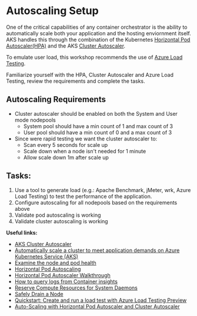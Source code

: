# Autoscaling Setup

One of the critical capabilities of any container orchestrator is the ability to automatically scale both your application and the hosting enviornment itself. AKS handles this through the combination of the Kubernetes [Horizontal Pod Autoscaler(HPA)](https://kubernetes.io/docs/tasks/run-application/horizontal-pod-autoscale/) and the AKS [Cluster Autoscaler](https://docs.microsoft.com/en-us/azure/aks/cluster-autoscaler). 

To emulate user load, this workshop recommends the use of [Azure Load Testing](https://docs.microsoft.com/en-us/azure/load-testing/overview-what-is-azure-load-testing).

Familiarize yourself with the HPA, Cluster Autoscaler and Azure Load Testing, review the requirements and complete the tasks.

## Autoscaling Requirements

* Cluster autoscaler should be enabled on both the System and User mode nodepools
  * System pool should have a min count of 1 and max count of 3
  * User pool should have a min count of 0 and a max count of 3
* Since were rapid testing we want the cluster autoscaler to:
  *  Scan every 5 seconds for scale up
  *  Scale down when a node isn't needed for 1 minute
  *  Allow scale down 1m after scale up

## Tasks:

1. Use a tool to generate load (e.g.: Apache Benchmark, jMeter, wrk, Azure Load Testing) to test the performance of the application.
1. Configure autoscaling for all nodepools based on the requirements above
1. Validate pod autoscaling is working
1. Validate cluster autoscaling is working

**Useful links:**

* [AKS Cluster Autoscaler](https://docs.microsoft.com/en-us/azure/aks/cluster-autoscaler)
* [Automatically scale a cluster to meet application demands on Azure Kubernetes Service (AKS)](https://docs.microsoft.com/en-us/azure/aks/cluster-autoscaler)
* [Examine the node and pod health](https://docs.microsoft.com/en-us/azure/architecture/operator-guides/aks/aks-triage-node-health)
* [Horizontal Pod Autoscaling](https://kubernetes.io/docs/tasks/run-application/horizontal-pod-autoscale/)
* [Horizontal Pod Autoscaler Walkthrough](https://kubernetes.io/docs/tasks/run-application/horizontal-pod-autoscale-walkthrough/)
* [How to query logs from Container insights](https://docs.microsoft.com/en-us/azure/azure-monitor/containers/container-insights-log-query#resource-logs)
* [Reserve Compute Resources for System Daemons](https://kubernetes.io/docs/tasks/administer-cluster/reserve-compute-resources/)
* [Safely Drain a Node](https://kubernetes.io/docs/tasks/administer-cluster/safely-drain-node/)
* [Quickstart: Create and run a load test with Azure Load Testing Preview](https://docs.microsoft.com/en-us/azure/load-testing/quickstart-create-and-run-load-test)
* [Auto-Scaling with Horizontal Pod Autoscaler and Cluster Autoscaler](https://github.com/Azure/AKS-Landing-Zone-Accelerator/tree/main/Scenarios/Testing-Scalability)
